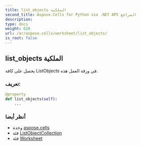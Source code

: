 ```yaml
---
title: list_objects الملكية
second_title: Aspose.Cells for Python via .NET API المراجع
description:
type: docs
weight: 620
url: /ar/aspose.cells/worksheet/list_objects/
is_root: false
---
```

##  list_objects الملكية

يحصل على كافة ListObjects في ورقة العمل هذه.
###  تعريف:
```python
@property
def list_objects(self):
    ...
```

###  أنظر أيضا
* وحدة [aspose.cells](../../)
* فئة [ListObjectCollection](/cells/python-net/ar/aspose.cells.tables/listobjectcollection)
* فئة [Worksheet](/cells/python-net/ar/aspose.cells/worksheet)
